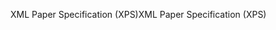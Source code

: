 <span data-ttu-id="923e8-101">XML Paper Specification (XPS)</span><span class="sxs-lookup"><span data-stu-id="923e8-101">XML Paper Specification (XPS)</span></span>